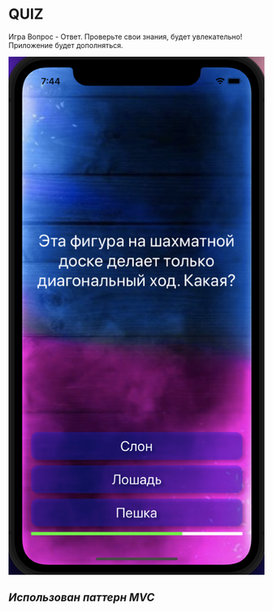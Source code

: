 # **QUIZ**

Игра Вопрос - Ответ. Проверьте свои знания, будет увлекательно!
Приложение будет дополняться.

![Photo](img/quiz.png?raw=true "quiz")


## *Использован паттерн MVC*






